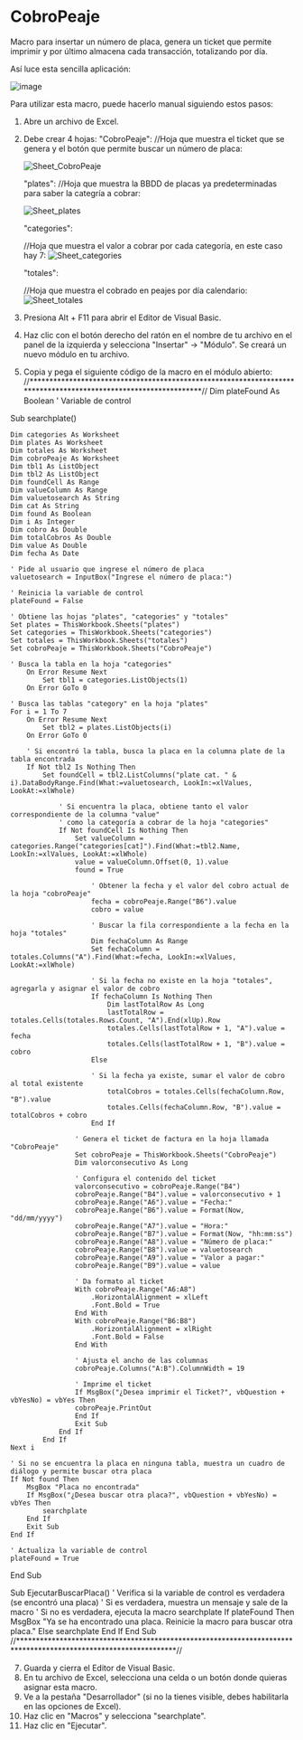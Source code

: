 # CobroPeaje
Macro para insertar un número de placa, genera un ticket que permite imprimir y por último almacena cada transacción, totalizando por día.

Así luce esta sencilla aplicación:

![image](https://github.com/vjceballosj/CobroPeaje/assets/108242764/b0d66102-065e-4afa-8063-2b0788525d95)

Para utilizar esta macro, puede hacerlo manual siguiendo estos pasos:

1. Abre un archivo de Excel.
2. Debe crear 4 hojas:
   "CobroPeaje":
   //Hoja que muestra el ticket que se genera y el botón que permite buscar un número de placa:
   
   ![Sheet_CobroPeaje](https://github.com/vjceballosj/CobroPeaje/assets/108242764/3edad160-69be-48cf-b5cb-29b9eade3d86)

   "plates":
   //Hoja que muestra la BBDD de placas ya predeterminadas para saber la categría a cobrar:
   
   ![Sheet_plates](https://github.com/vjceballosj/CobroPeaje/assets/108242764/e408741f-bb89-43a2-b38e-319777690cfd)

   "categories":
   
   //Hoja que muestra el valor a cobrar por cada categoría, en este caso hay 7:
   ![Sheet_categories](https://github.com/vjceballosj/CobroPeaje/assets/108242764/67ad5c4e-ca76-4dae-bc56-b7f8deb46cde)

   "totales":
   
   //Hoja que muestra el cobrado en peajes por día calendario:
    ![Sheet_totales](https://github.com/vjceballosj/CobroPeaje/assets/108242764/d0f2f970-76c7-4867-a94e-96e412d36e3b)

4. Presiona Alt + F11 para abrir el Editor de Visual Basic.
5. Haz clic con el botón derecho del ratón en el nombre de tu archivo en el panel de la izquierda
   y selecciona "Insertar" -> "Módulo". Se creará un nuevo módulo en tu archivo.
6. Copia y pega el siguiente código de la macro en el módulo abierto:
//****************************************************************************************************************//
Dim plateFound As Boolean ' Variable de control

Sub searchplate()

    Dim categories As Worksheet
    Dim plates As Worksheet
    Dim totales As Worksheet
    Dim cobroPeaje As Worksheet
    Dim tbl1 As ListObject
    Dim tbl2 As ListObject
    Dim foundCell As Range
    Dim valueColumn As Range
    Dim valuetosearch As String
    Dim cat As String
    Dim found As Boolean
    Dim i As Integer
    Dim cobro As Double
    Dim totalCobros As Double
    Dim value As Double
    Dim fecha As Date

    ' Pide al usuario que ingrese el número de placa
    valuetosearch = InputBox("Ingrese el número de placa:")
    
    ' Reinicia la variable de control
    plateFound = False
    
    ' Obtiene las hojas "plates", "categories" y "totales"
    Set plates = ThisWorkbook.Sheets("plates")
    Set categories = ThisWorkbook.Sheets("categories")
    Set totales = ThisWorkbook.Sheets("totales")
    Set cobroPeaje = ThisWorkbook.Sheets("CobroPeaje")
    
    ' Busca la tabla en la hoja "categories"
        On Error Resume Next
            Set tbl1 = categories.ListObjects(1)
        On Error GoTo 0
        
    ' Busca las tablas "category" en la hoja "plates"
    For i = 1 To 7
        On Error Resume Next
            Set tbl2 = plates.ListObjects(i)
        On Error GoTo 0
    
        ' Si encontró la tabla, busca la placa en la columna plate de la tabla encontrada
        If Not tbl2 Is Nothing Then
            Set foundCell = tbl2.ListColumns("plate cat. " & i).DataBodyRange.Find(What:=valuetosearch, LookIn:=xlValues, LookAt:=xlWhole)
            
                ' Si encuentra la placa, obtiene tanto el valor correspondiente de la columna "value"
                ' como la categoría a cobrar de la hoja "categories"
                If Not foundCell Is Nothing Then
                    Set valueColumn = categories.Range("categories[cat]").Find(What:=tbl2.Name, LookIn:=xlValues, LookAt:=xlWhole)
                    value = valueColumn.Offset(0, 1).value
                    found = True
                
                        ' Obtener la fecha y el valor del cobro actual de la hoja "cobroPeaje"
                        fecha = cobroPeaje.Range("B6").value
                        cobro = value
        
                        ' Buscar la fila correspondiente a la fecha en la hoja "totales"
                        Dim fechaColumn As Range
                        Set fechaColumn = totales.Columns("A").Find(What:=fecha, LookIn:=xlValues, LookAt:=xlWhole)
        
                        ' Si la fecha no existe en la hoja "totales", agregarla y asignar el valor de cobro
                        If fechaColumn Is Nothing Then
                            Dim lastTotalRow As Long
                            lastTotalRow = totales.Cells(totales.Rows.Count, "A").End(xlUp).Row
                            totales.Cells(lastTotalRow + 1, "A").value = fecha
                            totales.Cells(lastTotalRow + 1, "B").value = cobro
                        Else
                        
                        ' Si la fecha ya existe, sumar el valor de cobro al total existente
                            totalCobros = totales.Cells(fechaColumn.Row, "B").value
                            totales.Cells(fechaColumn.Row, "B").value = totalCobros + cobro
                        End If
                        
                    ' Genera el ticket de factura en la hoja llamada "CobroPeaje"
                    Set cobroPeaje = ThisWorkbook.Sheets("CobroPeaje")
                    Dim valorconsecutivo As Long
                    
                    ' Configura el contenido del ticket
                    valorconsecutivo = cobroPeaje.Range("B4")
                    cobroPeaje.Range("B4").value = valorconsecutivo + 1
                    cobroPeaje.Range("A6").value = "Fecha:"
                    cobroPeaje.Range("B6").value = Format(Now, "dd/mm/yyyy")
                    cobroPeaje.Range("A7").value = "Hora:"
                    cobroPeaje.Range("B7").value = Format(Now, "hh:mm:ss")
                    cobroPeaje.Range("A8").value = "Número de placa:"
                    cobroPeaje.Range("B8").value = valuetosearch
                    cobroPeaje.Range("A9").value = "Valor a pagar:"
                    cobroPeaje.Range("B9").value = value
            
                    ' Da formato al ticket
                    With cobroPeaje.Range("A6:A8")
                        .HorizontalAlignment = xlLeft
                        .Font.Bold = True
                    End With
                    With cobroPeaje.Range("B6:B8")
                        .HorizontalAlignment = xlRight
                        .Font.Bold = False
                    End With
        
                    ' Ajusta el ancho de las columnas
                    cobroPeaje.Columns("A:B").ColumnWidth = 19
        
                    ' Imprime el ticket
                    If MsgBox("¿Desea imprimir el Ticket?", vbQuestion + vbYesNo) = vbYes Then
                    cobroPeaje.PrintOut
                    End If
                    Exit Sub
                End If
            End If
    Next i
        
    ' Si no se encuentra la placa en ninguna tabla, muestra un cuadro de diálogo y permite buscar otra placa
    If Not found Then
        MsgBox "Placa no encontrada"
        If MsgBox("¿Desea buscar otra placa?", vbQuestion + vbYesNo) = vbYes Then
            searchplate
        End If
        Exit Sub
    End If
    
    ' Actualiza la variable de control
    plateFound = True
    
End Sub

Sub EjecutarBuscarPlaca()
    ' Verifica si la variable de control es verdadera (se encontró una placa)
    ' Si es verdadera, muestra un mensaje y sale de la macro
    ' Si no es verdadera, ejecuta la macro searchplate
    If plateFound Then
        MsgBox "Ya se ha encontrado una placa. Reinicie la macro para buscar otra placa."
    Else
        searchplate
    End If
End Sub
//****************************************************************************************************************//

7. Guarda y cierra el Editor de Visual Basic.
8. En tu archivo de Excel, selecciona una celda o un botón donde quieras asignar esta macro.
9. Ve a la pestaña "Desarrollador" (si no la tienes visible, debes habilitarla en las opciones de Excel).
10. Haz clic en "Macros" y selecciona "searchplate".
11. Haz clic en "Ejecutar".
